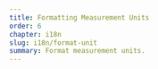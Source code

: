 ```yaml
---
title: Formatting Measurement Units
order: 6
chapter: i18n
slug: i18n/format-unit
summary: Format measurement units.
---
```


